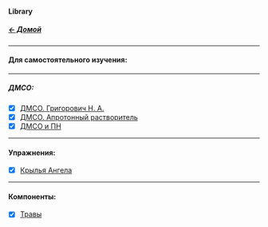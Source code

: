 #### Library
##### [← Домой](!0SB.md#OSB)   

*** 
#### Для самостоятельного изучения:  

***
##### ДМСО:  
- [x] [ДМСО. Григорович Н. А.](DMSO_NANO.md#DMSO_NANO)   
- [x] [ДМСО. Апротонный растворитель](DMSO_APROTON.md#DMSO_APROTON)
- [x] [ДМСО и ПН](https://t.me/osbmd/2689)  

***
#### Упражнения:  
- [x] [Крылья Ангела](U__Krylia_Angela.md#Krylia_Angela)  

***
#### Компоненты:  
- [x] [Травы](Herba.md#Herba)  
